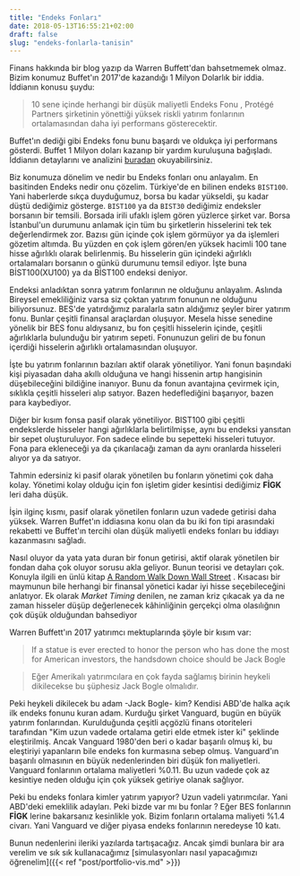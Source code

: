 ```yaml
---
title: "Endeks Fonları"
date: 2018-05-13T16:55:21+02:00
draft: false
slug: "endeks-fonlarla-tanisin"
---
```


Finans hakkında bir blog yazıp da Warren Buffett'dan bahsetmemek olmaz. Bizim konumuz Buffet'ın 2017'de kazandığı 1 Milyon Dolarlık bir iddia. İddianın konusu şuydu:

> 10 sene içinde herhangi bir düşük maliyetli Endeks Fonu , Protégé Partners şirketinin yönettiği yüksek riskli yatırım fonlarının ortalamasından daha iyi performans gösterecektir.

Buffet'ın dediği gibi Endeks fonu bunu başardı ve oldukça iyi performans gösterdi. Buffet 1 Milyon doları kazanıp bir yardım kuruluşuna bağışladı. İddianın detaylarını ve analizini [buradan](http://ritholtz.com/2017/05/interesting-thing-buffett-seides-bet/) okuyabilirsiniz.

Biz konumuza dönelim ve nedir bu Endeks fonları onu anlayalım. En basitinden Endeks nedir onu çözelim. Türkiye'de en bilinen endeks `BIST100`. Yani haberlerde sıkça duyduğumuz, borsa bu kadar yükseldi, şu kadar düştü dediğimiz gösterge.
`BIST100` ya da `BIST30` dediğimiz endeksler borsanın bir temsili. Borsada irili ufaklı işlem gören yüzlerce şirket var. Borsa İstanbul'un durumunu anlamak için tüm bu şirketlerin hisselerini tek tek değerlendirmek zor. Bazısı gün içinde çok işlem görmüyor ya da işlemleri gözetim altımda. Bu yüzden en çok işlem gören/en yüksek hacimli 100 tane hisse ağırlıklı olarak belirlenmiş. Bu hisselerin gün içindeki ağırlıklı ortalamaları borsanın o günkü durumunu temsil ediyor. İşte buna BİST100(XU100) ya da BİST100 endeksi deniyor.

Endeksi anladıktan sonra yatırım fonlarının ne olduğunu anlayalım. Aslında Bireysel emekliliğiniz varsa siz çoktan yatırım fonunun ne olduğunu biliyorsunuz. BES'de yatırdığımız paralarla satın aldığımız şeyler birer yatırım fonu. Bunlar çeşitli finansal araçlardan oluşuyor. Mesela hisse senedine yönelik bir BES fonu aldıysanız, bu fon çeşitli hisselerin içinde, çeşitli ağırlıklarla bulunduğu bir yatırım sepeti. Fonunuzun geliri de bu fonun içerdiği hisselerin ağırlıklı ortalamasından oluşuyor.

İşte bu yatırım fonlarının bazıları aktif olarak yönetiliyor. Yani fonun başındaki kişi piyasadan daha akıllı olduğuna ve hangi hissenin artıp hangisinin düşebileceğini bildiğine inanıyor. Bunu da fonun avantajına çevirmek için, sıklıkla çeşitli hisseleri alıp satıyor. Bazen hedeflediğini başarıyor, bazen para kaybediyor.

Diğer bir kısım fonsa pasif olarak yönetiliyor. BIST100 gibi çeşitli endekslerde hisseler hangi ağırlıklarla belirtilmişse, aynı bu endeksi yansıtan bir sepet oluşturuluyor. Fon sadece elinde bu sepetteki hisseleri tutuyor. Fona para ekleneceği ya da çıkarılacağı zaman da aynı oranlarda hisseleri alıyor ya da satıyor.

Tahmin edersiniz ki pasif olarak yönetilen bu fonların yönetimi çok daha kolay. Yönetimi kolay olduğu için fon işletim gider kesintisi dediğimiz **FİGK** leri  daha düşük.

İşin ilginç kısmı, pasif olarak yönetilen fonların uzun vadede getirisi daha yüksek. Warren Buffet'ın iddiasına konu olan da bu iki fon tipi arasındaki rekabetti ve Buffet'ın tercihi olan düşük maliyetli endeks fonları bu iddiayı kazanmasını sağladı.

Nasıl oluyor da yata yata duran bir fonun getirisi, aktif olarak yönetilen bir fondan daha çok oluyor sorusu akla geliyor. Bunun teorisi ve detayları çok. Konuyla ilgili en ünlü kitap [A Random Walk Down Wall Street](https://www.amazon.com/Random-Walk-Down-Street-ebook/dp/B004KKXMZQ/) . Kısacası bir maymunun bile herhangi bir finansal yönetici kadar iyi hisse seçebileceğini anlatıyor. Ek olarak *Market Timing* denilen, ne zaman kriz çıkacak ya da ne zaman hisseler düşüp değerlenecek kâhinliğinin gerçekçi olma olasılığnın çok düşük olduğundan bahsediyor


Warren Buffett'ın 2017 yatırımcı mektuplarında şöyle bir kısım var:

> If a statue is ever erected to honor the person who has done the most for American investors, the handsdown
choice should be Jack Bogle

> Eğer Amerikalı yatırımcılara en çok fayda sağlamış birinin heykeli dikilecekse bu şüphesiz Jack Bogle olmalıdır.

Peki heykeli dikilecek bu adam -Jack Bogle- kim? Kendisi ABD'de halka açık ilk endeks fonunu kuran adam. Kurduğu şirket Vanguard, bugün en büyük yatırım fonlarından. Kurulduğunda çeşitli açgözlü finans otoriteleri tarafından "Kim uzun vadede ortalama getiri elde etmek ister ki" şeklinde eleştirilmiş. Ancak Vanguard 1980'den beri o kadar başarılı olmuş ki, bu eleştiriyi yapanların bile endeks fon kurmasına sebep olmuş. Vanguard'ın başarılı olmasının en büyük nedenlerinden biri düşük fon maliyetleri. Vanguard fonlarının ortalama maliyetleri %0.11. Bu uzun vadede çok az kesintiye neden olduğu için çok yüksek getiriye olanak sağlıyor.

Peki bu endeks fonlara kimler yatırım yapıyor? Uzun vadeli yatırımcılar. Yani ABD'deki emeklilik adayları. Peki bizde var mı bu fonlar ? Eğer BES fonlarının **FİGK** lerine bakarsanız kesinlikle yok. Bizim fonların ortalama maliyeti %1.4 civarı. Yani Vanguard ve diğer piyasa endeks fonlarının neredeyse 10 katı.

Bunun nedenlerini ileriki yazılarda tartışacağız. Ancak şimdi bunlara bir ara verelim ve sık sık kullanacağımız [simulasyonları nasıl yapacağımızı öğrenelim]({{< ref "post/portfolio-vis.md" >}})
